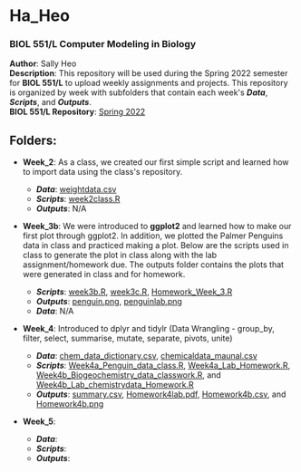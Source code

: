 # Ha_Heo

### BIOL 551/L Computer Modeling in Biology

**Author**: Sally Heo  
**Description**: This repository will be used during the Spring 2022 semester for **BIOL 551/L** to upload weekly assignments and projects. This repository is organized by week with subfolders that contain each week's **_Data_**, **_Scripts_**, and **_Outputs_**.  
**BIOL 551/L Repository**: [Spring 2022](https://github.com/Biol551-CSUN/Spring-2022) 

## **Folders**:

* **Week_2**: As a class, we created our first simple script and learned how to import data using the class's repository.  
  * **_Data_**: [weightdata.csv](https://github.com/Biol551-CSUN/Ha_Heo/blob/main/Week_2/Data/weightdata.csv) 
  * **_Scripts_**: [week2class.R](https://github.com/Biol551-CSUN/Ha_Heo/blob/main/Week_2/Scripts/week2class.R) 
  * **_Outputs_**: N/A   
    
* **Week_3b**: We were introduced to **ggplot2** and learned how to make our first plot through ggplot2. In addition, we plotted the Palmer Penguins data in class and practiced making a plot. Below are the scripts used in class to generate the plot in class along with the lab assignment/homework due. The outputs folder contains the plots that were generated in class and for homework. 
  * **_Scripts_**: [week3b.R](https://github.com/Biol551-CSUN/Ha_Heo/blob/main/Week_3b/Scripts/week3b.R), [week3c.R](https://github.com/Biol551-CSUN/Ha_Heo/blob/main/Week_3b/Scripts/week3c.R), [Homework_Week_3.R](https://github.com/Biol551-CSUN/Ha_Heo/blob/main/Week_3b/Scripts/Homework_Week_3.R)
  * **_Outputs_**: [penguin.png](https://github.com/Biol551-CSUN/Ha_Heo/blob/main/Week_3b/Output/penguin.png), [penguinlab.png](https://github.com/Biol551-CSUN/Ha_Heo/blob/main/Week_3b/Output/penguinlab.png)
  * **_Data_**: N/A
  
* **Week_4**: Introduced to dplyr and tidylr (Data Wrangling - group_by, filter, select, summarise, mutate, separate, pivots, unite)
  * **_Data_**: [chem_data_dictionary.csv](https://github.com/Biol551-CSUN/Ha_Heo/blob/main/week_4b/Data/chem_data_dictionary.csv), [chemicaldata_maunal.csv](https://github.com/Biol551-CSUN/Ha_Heo/blob/main/week_4b/Data/chemicaldata_maunalua.csv)
  * **_Scripts_**: [Week4a_Penguin_data_class.R](https://github.com/Biol551-CSUN/Ha_Heo/blob/main/week_4b/Scripts/Week4a_Penguin_data_class.R), [Week4a_Lab_Homework.R](https://github.com/Biol551-CSUN/Ha_Heo/blob/main/week_4b/Scripts/Week4a_Lab_Homework.R), [Week4b_Biogeochemistry_data_classwork.R](https://github.com/Biol551-CSUN/Ha_Heo/blob/main/week_4b/Scripts/Week4b_Biogeochemistry_data_classwork.R), and [Week4b_Lab_chemistrydata_Homework.R](https://github.com/Biol551-CSUN/Ha_Heo/blob/main/week_4b/Scripts/Week4b_Lab_chemistrydata_Homework.R)
  * **_Outputs_**: [summary.csv](https://github.com/Biol551-CSUN/Ha_Heo/blob/main/week_4b/Outputs/summary.csv), [Homework4lab.pdf](https://github.com/Biol551-CSUN/Ha_Heo/blob/main/week_4b/Outputs/Homework4lab.pdf), [Homework4b.csv](https://github.com/Biol551-CSUN/Ha_Heo/blob/main/week_4b/Outputs/Homework4b.csv), and [Homework4b.png](https://github.com/Biol551-CSUN/Ha_Heo/blob/main/week_4b/Outputs/Homework4b.png)

* **Week_5**:
  * **_Data_**:
  * **_Scripts_**:
  * **_Outputs_**: 
